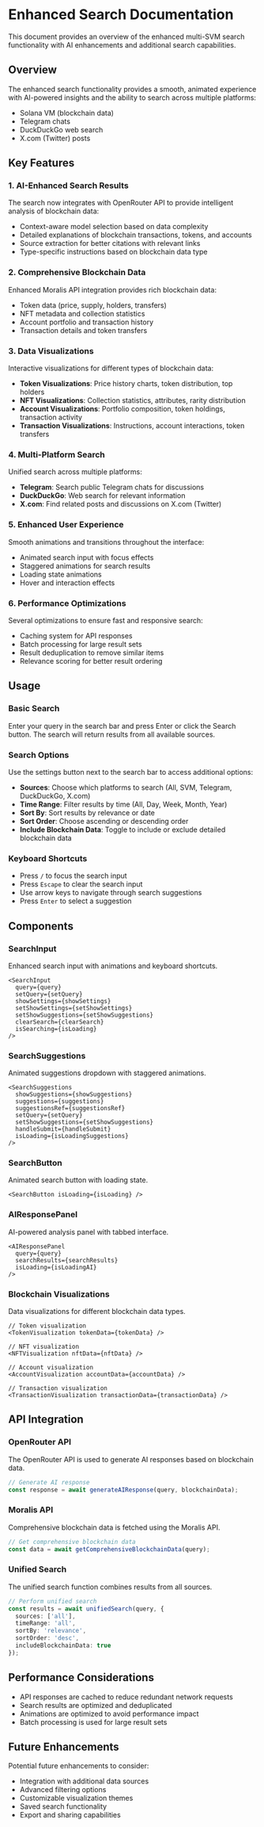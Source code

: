 # Enhanced Search Documentation

This document provides an overview of the enhanced multi-SVM search functionality with AI enhancements and additional search capabilities.

## Overview

The enhanced search functionality provides a smooth, animated experience with AI-powered insights and the ability to search across multiple platforms:

- Solana VM (blockchain data)
- Telegram chats
- DuckDuckGo web search
- X.com (Twitter) posts

## Key Features

### 1. AI-Enhanced Search Results

The search now integrates with OpenRouter API to provide intelligent analysis of blockchain data:

- Context-aware model selection based on data complexity
- Detailed explanations of blockchain transactions, tokens, and accounts
- Source extraction for better citations with relevant links
- Type-specific instructions based on blockchain data type

### 2. Comprehensive Blockchain Data

Enhanced Moralis API integration provides rich blockchain data:

- Token data (price, supply, holders, transfers)
- NFT metadata and collection statistics
- Account portfolio and transaction history
- Transaction details and token transfers

### 3. Data Visualizations

Interactive visualizations for different types of blockchain data:

- **Token Visualizations**: Price history charts, token distribution, top holders
- **NFT Visualizations**: Collection statistics, attributes, rarity distribution
- **Account Visualizations**: Portfolio composition, token holdings, transaction activity
- **Transaction Visualizations**: Instructions, account interactions, token transfers

### 4. Multi-Platform Search

Unified search across multiple platforms:

- **Telegram**: Search public Telegram chats for discussions
- **DuckDuckGo**: Web search for relevant information
- **X.com**: Find related posts and discussions on X.com (Twitter)

### 5. Enhanced User Experience

Smooth animations and transitions throughout the interface:

- Animated search input with focus effects
- Staggered animations for search results
- Loading state animations
- Hover and interaction effects

### 6. Performance Optimizations

Several optimizations to ensure fast and responsive search:

- Caching system for API responses
- Batch processing for large result sets
- Result deduplication to remove similar items
- Relevance scoring for better result ordering

## Usage

### Basic Search

Enter your query in the search bar and press Enter or click the Search button. The search will return results from all available sources.

### Search Options

Use the settings button next to the search bar to access additional options:

- **Sources**: Choose which platforms to search (All, SVM, Telegram, DuckDuckGo, X.com)
- **Time Range**: Filter results by time (All, Day, Week, Month, Year)
- **Sort By**: Sort results by relevance or date
- **Sort Order**: Choose ascending or descending order
- **Include Blockchain Data**: Toggle to include or exclude detailed blockchain data

### Keyboard Shortcuts

- Press `/` to focus the search input
- Press `Escape` to clear the search input
- Use arrow keys to navigate through search suggestions
- Press `Enter` to select a suggestion

## Components

### SearchInput

Enhanced search input with animations and keyboard shortcuts.

```tsx
<SearchInput
  query={query}
  setQuery={setQuery}
  showSettings={showSettings}
  setShowSettings={setShowSettings}
  setShowSuggestions={setShowSuggestions}
  clearSearch={clearSearch}
  isSearching={isLoading}
/>
```

### SearchSuggestions

Animated suggestions dropdown with staggered animations.

```tsx
<SearchSuggestions
  showSuggestions={showSuggestions}
  suggestions={suggestions}
  suggestionsRef={suggestionsRef}
  setQuery={setQuery}
  setShowSuggestions={setShowSuggestions}
  handleSubmit={handleSubmit}
  isLoading={isLoadingSuggestions}
/>
```

### SearchButton

Animated search button with loading state.

```tsx
<SearchButton isLoading={isLoading} />
```

### AIResponsePanel

AI-powered analysis panel with tabbed interface.

```tsx
<AIResponsePanel
  query={query}
  searchResults={searchResults}
  isLoading={isLoadingAI}
/>
```

### Blockchain Visualizations

Data visualizations for different blockchain data types.

```tsx
// Token visualization
<TokenVisualization tokenData={tokenData} />

// NFT visualization
<NFTVisualization nftData={nftData} />

// Account visualization
<AccountVisualization accountData={accountData} />

// Transaction visualization
<TransactionVisualization transactionData={transactionData} />
```

## API Integration

### OpenRouter API

The OpenRouter API is used to generate AI responses based on blockchain data.

```typescript
// Generate AI response
const response = await generateAIResponse(query, blockchainData);
```

### Moralis API

Comprehensive blockchain data is fetched using the Moralis API.

```typescript
// Get comprehensive blockchain data
const data = await getComprehensiveBlockchainData(query);
```

### Unified Search

The unified search function combines results from all sources.

```typescript
// Perform unified search
const results = await unifiedSearch(query, {
  sources: ['all'],
  timeRange: 'all',
  sortBy: 'relevance',
  sortOrder: 'desc',
  includeBlockchainData: true
});
```

## Performance Considerations

- API responses are cached to reduce redundant network requests
- Search results are optimized and deduplicated
- Animations are optimized to avoid performance impact
- Batch processing is used for large result sets

## Future Enhancements

Potential future enhancements to consider:

- Integration with additional data sources
- Advanced filtering options
- Customizable visualization themes
- Saved search functionality
- Export and sharing capabilities
